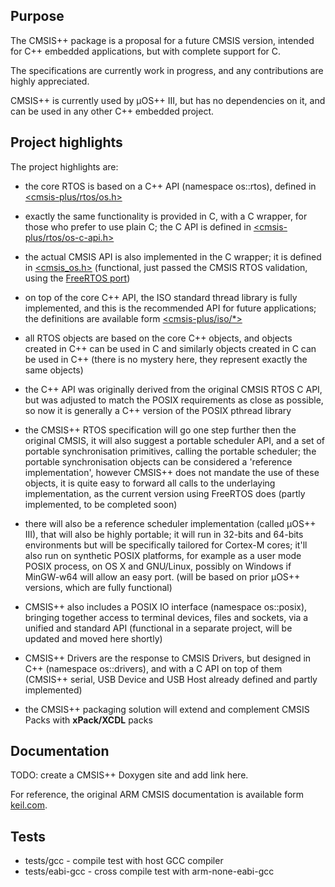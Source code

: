 ## Purpose

The CMSIS++ package is a proposal for a future CMSIS version, intended for C++ embedded applications, but with complete support for C.

The specifications are currently work in progress, and any contributions are highly appreciated.

CMSIS++ is currently used by µOS++ III, but has no dependencies on it, and can be used in any other C++ embedded project.

## Project highlights

The project highlights are:

- the core RTOS is based on a C++ API (namespace os::rtos), defined in [<cmsis-plus/rtos/os.h>](https://github.com/micro-os-plus/cmsis-plus/blob/xpack/include/cmsis-plus/rtos/os.h)

- exactly the same functionality is provided in C, with a C wrapper, for those who prefer to use plain C; the C API is defined in [<cmsis-plus/rtos/os-c-api.h>](https://github.com/micro-os-plus/cmsis-plus/blob/xpack/include/cmsis-plus/rtos/os-c-api.h)

- the actual CMSIS API is also implemented in the C wrapper; it is defined in [<cmsis_os.h>](https://github.com/micro-os-plus/cmsis-plus/blob/xpack/include/cmsis-plus/legacy/cmsis_os.h) (functional, just passed the CMSIS RTOS validation, using the [FreeRTOS port](https://github.com/xpacks/freertos/blob/xpack/cmsis-plus/include/cmsis-plus/rtos/port/os-inlines.h))

- on top of the core C++ API, the ISO standard thread library is fully implemented, and this is the recommended API for future applications; the definitions are available form [<cmsis-plus/iso/*>](https://github.com/micro-os-plus/cmsis-plus/tree/xpack/include/cmsis-plus/iso)

- all RTOS objects are based on the core C++ objects, and objects created in C++ can be used in C and similarly objects created in C can be used in C++ (there is no mystery here, they represent exactly the same objects)

- the C++ API was originally derived from the original CMSIS RTOS C API, but was adjusted to match the POSIX requirements as close as possible, so now it is generally a C++ version of the POSIX pthread library

- the CMSIS++ RTOS specification will go one step further then the original CMSIS, it will also suggest a portable scheduler API, and a set of portable synchronisation primitives, calling the portable scheduler; the portable synchronisation objects can be considered a 'reference implementation', however CMSIS++ does not mandate the use of these objects, it is quite easy to forward all calls to the underlaying implementation, as the current version using FreeRTOS does (partly implemented, to be completed soon)

- there will also be a reference scheduler implementation (called µOS++ III), that will also be highly portable; it will run in 32-bits and 64-bits environments but will be specifically tailored for Cortex-M cores; it'll also run on synthetic POSIX platforms, for example as a user mode POSIX process, on OS X and GNU/Linux, possibly on Windows if MinGW-w64 will allow an easy port. (will be based on prior µOS++ versions, which are fully functional)

- CMSIS++ also includes a POSIX IO interface (namespace os::posix), bringing together access to terminal devices, files and sockets, via a unified and standard API (functional in a separate project, will be updated and moved here shortly)

- CMSIS++ Drivers are the response to CMSIS Drivers, but designed in C++ (namespace os::drivers), and with a C API on top of them (CMSIS++ serial, USB Device and USB Host already defined and partly implemented)

- the CMSIS++ packaging solution will extend and complement CMSIS Packs with **xPack/XCDL** packs

## Documentation

TODO: create a CMSIS++ Doxygen site and add link here.

For reference, the original ARM CMSIS documentation is available form 
[keil.com](http://www.keil.com/pack/doc/CMSIS/General/html/index.html).

## Tests

* tests/gcc - compile test with host GCC compiler
* tests/eabi-gcc - cross compile test with arm-none-eabi-gcc


